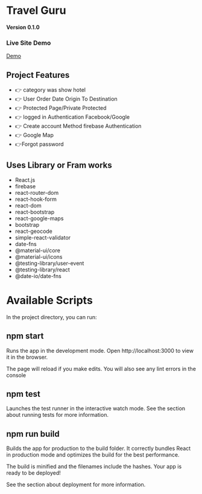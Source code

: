 

# Travel Guru

**Version 0.1.0**

### Live Site Demo

[Demo](https://travel-guru-f6e77.web.app)

## Project Features 
- 👉 category was show hotel
- 👉 User Order Date Origin To Destination
- 👉 Protected Page/Private Protected
- 👉 logged in Authentication Facebook/Google
- 👉 Create account Method firebase Authentication
- 👉 Google Map
- 👉Forgot password

## Uses Library or Fram works

- React.js
- firebase
- react-router-dom
- react-hook-form
- react-dom
- react-bootstrap
- react-google-maps
- bootstrap
- react-geocode
- simple-react-validator
- date-fns
- @material-ui/core
- @material-ui/icons
- @testing-library/user-event
- @testing-library/react
- @date-io/date-fns



# Available Scripts
In the project directory, you can run:

## npm start

Runs the app in the development mode.
Open http://localhost:3000 to view it in the browser.

The page will reload if you make edits.
You will also see any lint errors in the console

## npm test
Launches the test runner in the interactive watch mode.
See the section about running tests for more information.

## npm run build
Builds the app for production to the build folder.
It correctly bundles React in production mode and optimizes the build for the best performance.

The build is minified and the filenames include the hashes.
Your app is ready to be deployed!

See the section about deployment for more information.
